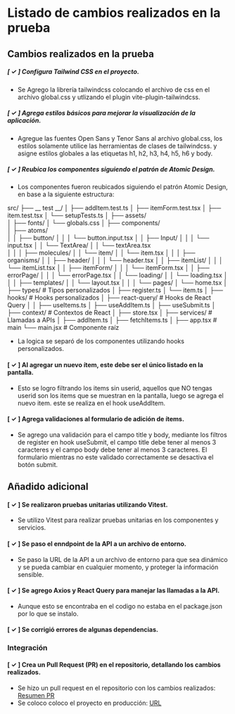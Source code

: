 # Listado de cambios realizados en la prueba

## Cambios realizados en la prueba

##### [ &#x2713; ] Configura Tailwind CSS en el proyecto.
- Se Agrego la librería tailwindcss colocando el archivo de css en el archivo global.css y utlizando el plugin vite-plugin-tailwindcss.

##### [ &#x2713; ] Agrega estilos básicos para mejorar la visualización de la aplicación.
- Agregue las fuentes Open Sans y Tenor Sans al archivo global.css, los estilos solamente utilice las herramientas de clases de tailwindcss. y asigne estilos globales a las etiquetas h1, h2, h3, h4, h5, h6 y body.

##### [ &#x2713; ] Reubica los componentes siguiendo el patrón de Atomic Design.
- Los componentes fueron reubicados siguiendo el patrón Atomic Design, en base a la siguiente estructura:

src/
├── __ test __/
│   ├── addItem.test.ts
│   ├── itemForm.test.tsx
│   ├── item.test.tsx
│   └── setupTests.ts
│
├── assets/                  
│   ├── fonts/
│   └── globals.css
│
├── components/            
│   ├── atoms/             
│   │   ├── button/
│   │   │   └── button.input.tsx
│   │   ├── Input/
│   │   │   └── input.tsx
│   │   └── TextArea/
│   │       └── textArea.tsx      
│   │
│   ├── molecules/
│   │   └── item/
│   │       └── item.tsx
│   │
│   ├── organisms/
│   │   ├── header/
│   │   │   └── header.tsx
│   │   ├── itemList/
│   │   │   └── itemList.tsx
│   │   ├── itemForm/
│   │   │   └── itemForm.tsx
│   │   ├── errorPage/
│   │   │   └── errorPage.tsx
│   │   └── loading/
│   │       └── loading.tsx
│   │
│   ├── templates/
│   │   └── layout.tsx
│   │
│   └── pages/
│       └── home.tsx
│
├── types/                 # Tipos personalizados
│    ├── register.ts
│    └── item.ts
│
├── hooks/                 # Hooks personalizados
│    ├── react-query/      # Hooks de React Query
│    │    ├── useItems.ts 
│    ├── useAddItem.ts
│    ├── useSubmit.ts
│
├── context/               # Contextos de React 
│    ├── store.tsx
│
├── services/              # Llamadas a APIs
│    ├── addItem.ts
│    ├── fetchItems.ts
│
├── app.tsx                 # main
└── main.jsx                # Componente raíz

- La logica se separó de los componentes utilizando hooks personalizados.

#### [ &#x2713; ] Al agregar un nuevo ítem, este debe ser el único listado en la pantalla.
- Esto se logro filtrando los items sin userid, aquellos que NO tengas userid son los items que se muestran en la pantalla, luego se agrega el nuevo item. este se realiza en el hook useAddItem.

#### [ &#x2713; ] Agrega validaciones al formulario de adición de ítems.
- Se agrego una validación para el campo title y body, mediante los filtros de register en hook useSubmit, el campo title debe tener al menos 3 caracteres y el campo body debe tener al menos 3 caracteres. El formulario mientras no este validado correctamente se desactiva el botón submit.

## Añadido adicional
#### [ &#x2713; ] Se realizaron pruebas unitarias utilizando Vitest.
- Se utilizo Vitest para realizar pruebas unitarias en los componentes y servicios.

#### [ &#x2713; ] Se paso el enndpoint de la API a un archivo de entorno.
- Se paso la URL de la API a un archivo de entorno para que sea dinámico y se pueda cambiar en cualquier momento, y proteger la información sensible.

#### [ &#x2713; ] Se agrego Axios y React Query para manejar las llamadas a la API.
- Aunque esto se encontraba en el codigo no estaba en el package.json por lo que se instalo.

#### [ &#x2713; ] Se corrigió errores de algunas dependencias.

### Integración
#### [ &#x2713; ] Crea un Pull Request (PR) en el repositorio, detallando los cambios realizados.
- Se hizo un pull request en el repositorio con los cambios realizados: [Resumen PR](https://github.com/prismaymedia/prueba-frontend-epayco/pull/25/files)
- Se coloco coloco el proyecto en producción: [URL](https://prueba-frontend-epayco.vercel.app/)
